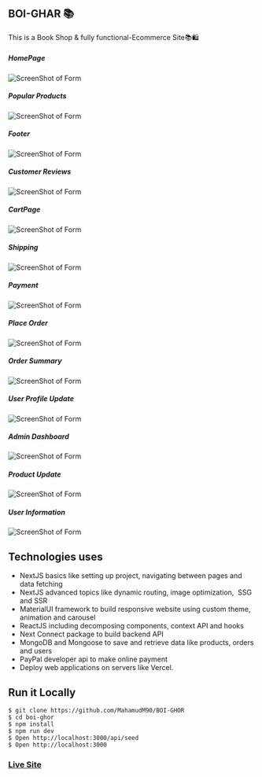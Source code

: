## BOI-GHAR 📚

This is a Book Shop & fully functional-Ecommerce Site📚🛍

##### HomePage
![ScreenShot of Form](screenshorts/lol.png)

##### Popular Products 
![ScreenShot of Form](screenshorts/lala.png)

##### Footer
![ScreenShot of Form](screenshorts/a.png)

##### Customer Reviews
![ScreenShot of Form](screenshorts/b.png)

##### CartPage
![ScreenShot of Form](screenshorts/c.png)

##### Shipping 
![ScreenShot of Form](screenshorts/d.png)

##### Payment
![ScreenShot of Form](screenshorts/e.png)

##### Place Order
![ScreenShot of Form](screenshorts/f.png)

##### Order Summary
![ScreenShot of Form](screenshorts/g.png)

##### User Profile Update
![ScreenShot of Form](screenshorts/h.png)
##### Admin Dashboard
![ScreenShot of Form](screenshorts/i.png)
##### Product Update
![ScreenShot of Form](screenshorts/j.png)
##### User Information
![ScreenShot of Form](screenshorts/k.png)




## Technologies uses
 - NextJS basics like setting up project, navigating between pages and data fetching
 - NextJS advanced topics like dynamic routing, image optimization,  SSG and SSR
 - MaterialUI framework to build responsive website using custom theme, animation and carousel
 - ReactJS including decomposing components, context API and hooks
 - Next Connect package to build backend API
 - MongoDB and Mongoose to save and retrieve data like products, orders and users
 - PayPal developer api to make online payment
 - Deploy web applications on servers like Vercel.




## Run it Locally
```
$ git clone https://github.com/MahamudM90/BOI-GHOR
$ cd boi-ghor
$ npm install
$ npm run dev
$ Open http://localhost:3000/api/seed
$ Open http://localhost:3000
```
   ###    [Live Site](https://boighorss.vercel.app/?fbclid=IwAR3f1UHUDWg0-41u_pPRq8vSZSZVpnMLtsQ1u3CvYKDppGGCBV4HO2ea-dk)
